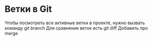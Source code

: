 # Ветки в Git
Чтобы посмотреть все активные ветки в проекте, нужно вызвать команду git branch
Для сравнения веток есть git diff
Добавить про merge
